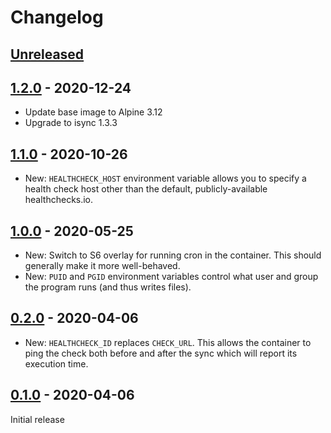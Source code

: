 # Changelog

## [Unreleased]

## [1.2.0] - 2020-12-24

* Update base image to Alpine 3.12
* Upgrade to isync 1.3.3

## [1.1.0] - 2020-10-26

* New: `HEALTHCHECK_HOST` environment variable allows you to specify a health check host other
  than the default, publicly-available healthchecks.io.

## [1.0.0] - 2020-05-25

* New: Switch to S6 overlay for running cron in the container. This should generally make it more well-behaved.
* New: `PUID` and `PGID` environment variables control what user and group the program runs (and thus writes files).

## [0.2.0] - 2020-04-06

* New: `HEALTHCHECK_ID` replaces `CHECK_URL`. This allows the container to ping the check both
  before and after the sync which will report its execution time.

## [0.1.0] - 2020-04-06

Initial release


[Unreleased]: https://github.com/JakeWharton/docker-mbsync/compare/1.2.0...HEAD
[1.2.0]: https://github.com/JakeWharton/docker-mbsync/releases/tag/1.2.0
[1.1.0]: https://github.com/JakeWharton/docker-mbsync/releases/tag/1.1.0
[1.0.0]: https://github.com/JakeWharton/docker-mbsync/releases/tag/1.0.0
[0.2.0]: https://github.com/JakeWharton/docker-mbsync/releases/tag/0.2.0
[0.1.0]: https://github.com/JakeWharton/docker-mbsync/releases/tag/0.1.0
